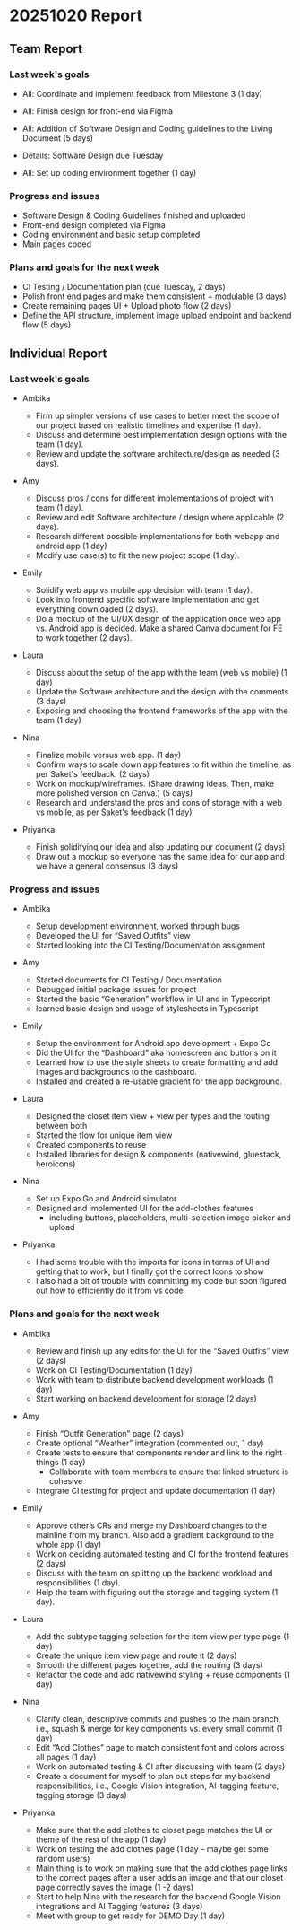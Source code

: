 # 20251020 Report

## Team Report

### Last week's goals
- All: Coordinate and implement feedback from Milestone 3 (1 day)

- All: Finish design for front-end via Figma
- All: Addition of Software Design and Coding guidelines to the Living Document (5 days)

- Details: Software Design due Tuesday
- All: Set up coding environment together (1 day)

### Progress and issues
- Software Design & Coding Guidelines finished and uploaded
- Front-end design completed via Figma
- Coding environment and basic setup completed
- Main pages coded

### Plans and goals for the next week
- CI Testing / Documentation plan (due Tuesday, 2 days)
- Polish front end pages and make them consistent + modulable (3 days)
- Create remaining pages UI + Upload photo flow (2 days)
- Define the API structure, implement image upload endpoint and backend flow (5 days)

## Individual Report
### Last week's goals
- Ambika

  - Firm up simpler versions of use cases to better meet the scope of our project based on realistic timelines and expertise (1 day).
  - Discuss and determine best implementation design options with the team (1 day).
  - Review and update the software architecture/design as needed (3 days).

- Amy

  - Discuss pros / cons for different implementations of project with team (1 day).
  - Review and edit Software architecture / design where applicable (2 days).
  - Research different possible implementations for both webapp and android app (1 day)
  - Modify use case(s) to fit the new project scope (1 day).

- Emily

  - Solidify web app vs mobile app decision with team (1 day).
  - Look into frontend specific software implementation and get everything downloaded (2 days).
  - Do a mockup of the UI/UX design of the application once web app vs. Android app is decided. Make a shared Canva document for FE to work together (2 days).

- Laura

  - Discuss about the setup of the app with the team (web vs mobile) (1 day)
  - Update the Software architecture and the design with the comments (3 days)
  - Exposing and choosing the frontend frameworks of the app with the team (1 day)

- Nina

  - Finalize mobile versus web app. (1 day)
  - Confirm ways to scale down app features to fit within the timeline, as per Saket's feedback. (2 days)
  - Work on mockup/wireframes. (Share drawing ideas. Then, make more polished version on Canva.) (5 days)
  - Research and understand the pros and cons of storage with a web vs mobile, as per Saket's feedback (1 day)

- Priyanka
  - Finish solidifying our idea and also updating our document (2 days)
  - Draw out a mockup so everyone has the same idea for our app and we have a general consensus (3 days)

### Progress and issues

- Ambika
    - Setup development environment, worked through bugs
    - Developed the UI for “Saved Outfits” view
    - Started looking into the CI Testing/Documentation assignment

- Amy
    - Started documents for CI Testing / Documentation
    - Debugged initial package issues for project
    - Started the basic “Generation” workflow in UI and in Typescript
    - learned basic design and usage of stylesheets in Typescript

- Emily
    - Setup the environment for Android app development + Expo Go
    - Did the UI for the “Dashboard” aka homescreen and buttons on it
    - Learned how to use the style sheets to create formatting and add images and backgrounds to the dashboard.
    - Installed and created a re-usable gradient for the app background.

- Laura
    - Designed the closet item view + view per types and the routing between both
    - Started the flow for unique item view
    - Created components to reuse
    - Installed libraries for design & components (nativewind, gluestack, heroicons)

- Nina
    - Set up Expo Go and Android simulator
    - Designed and implemented UI for the add-clothes features
        - including buttons, placeholders, multi-selection image picker and upload


- Priyanka
    - I had some trouble with the imports for icons in terms of UI and getting that to work, but I finally got the correct Icons to show
    - I also had a bit of trouble with committing my code but soon figured out how to efficiently do it from vs code
   
### Plans and goals for the next week

- Ambika
    - Review and finish up any edits for the UI for the “Saved Outfits” view (2 days)
    - Work on CI Testing/Documentation (1 day)
    - Work with team to distribute backend development workloads (1 day)
    - Start working on backend development for storage (2 days)

- Amy
    - Finish “Outfit Generation” page (2 days)
    - Create optional “Weather” integration (commented out, 1 day)
    - Create tests to ensure that components render and link to the right things (1 day)
        - Collaborate with team members to ensure that linked structure is cohesive
    - Integrate CI testing for project and update documentation (1 day)

- Emily
    - Approve other’s CRs and merge my Dashboard changes to the mainline from my branch. Also add a gradient background to the whole app (1 day)
    - Work on deciding automated testing and CI for the frontend features (2 days)
    - Discuss with the team on splitting up the backend workload and responsibilities (1 day).
    - Help the team with figuring out the storage and tagging system (1 day).

- Laura
    - Add the subtype tagging selection for the item view per type page (1 day)
   - Create the unique item view page and route it (2 days)
   - Smooth the different pages together, add the routing (3 days)
   - Refactor the code and add nativewind styling + reuse components (1 day) 

- Nina
    - Clarify clean, descriptive commits and pushes to the main branch, i.e., squash & merge for key components vs. every small commit (1 day)
    - Edit “Add Clothes” page to match consistent font and colors across all pages (1 day)
    - Work on automated testing & CI after discussing with team (2 days)
   - Create a document for myself to plan out steps for my backend responsibilities, i.e., Google Vision integration, AI-tagging feature, tagging storage (3 days)


- Priyanka
    - Make sure that the add clothes to closet page matches the UI or theme of the rest of the app (1 day)
   - Work on testing the add clothes page (1 day – maybe get some random users)
   - Main thing is to work on making sure that the add clothes page links to the correct pages after a user adds an image and that our closet page correctly saves the image (1 -2 days)
   - Start to help Nina with the research for the backend Google Vision integrations and AI Tagging features (3 days)
   - Meet with group to get ready for DEMO Day (1 day)
